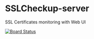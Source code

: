 # SSLCheckup-server
SSL Certificates monitoring with Web UI

[![Board Status](https://dev.azure.com/mateoopsdev/629f7993-1767-4940-9764-b169198a26aa/232616e0-eff4-43aa-a794-f83ecb1ada96/_apis/work/boardbadge/2cfe177c-6d64-4f34-9c02-0891e337e9ce?columnOptions=1)](https://dev.azure.com/mateoopsdev/629f7993-1767-4940-9764-b169198a26aa/_boards/board/t/232616e0-eff4-43aa-a794-f83ecb1ada96/Microsoft.RequirementCategory/)